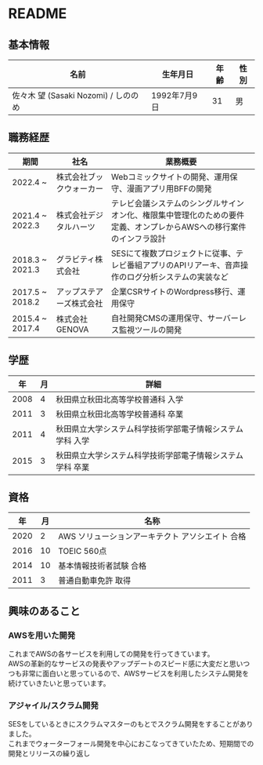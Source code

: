 # README

## 基本情報

|名前|生年月日|年齢|性別|
|---|---|---|---|
|佐々木 望 (Sasaki Nozomi) / しののめ|1992年7月9日|31|男|

## 職務経歴

|期間|社名|業務概要|
|---|---|---|
|2022.4 ~|株式会社ブックウォーカー|Webコミックサイトの開発、運用保守、漫画アプリ用BFFの開発|
|2021.4 ~ 2022.3|株式会社デジタルハーツ|テレビ会議システムのシングルサインオン化、権限集中管理化のための要件定義、オンプレからAWSへの移行案件のインフラ設計|
|2018.3 ~ 2021.3|グラビティ株式会社|SESにて複数プロジェクトに従事、テレビ番組アプリのAPIリアーキ、音声操作のログ分析システムの実装など|
|2017.5 ~ 2018.2|アップステアーズ株式会社|企業CSRサイトのWordpress移行、運用保守|
|2015.4 ~ 2017.4|株式会社GENOVA|自社開発CMSの運用保守、サーバーレス監視ツールの開発|

## 学歴

|年|月|詳細|
|---|---|---|
|2008|4|秋田県立秋田北高等学校普通科 入学|
|2011|3|秋田県立秋田北高等学校普通科 卒業|
|2011|4|秋田県立大学システム科学技術学部電子情報システム学科 入学|
|2015|3|秋田県立大学システム科学技術学部電子情報システム学科 卒業|

## 資格

|年|月|名称|
|---|---|---|
|2020|2|AWS ソリューションアーキテクト アソシエイト 合格|
|2016|10|TOEIC 560点|
|2014|10|基本情報技術者試験 合格|
|2011|3|普通自動車免許 取得|

## 興味のあること

### AWSを用いた開発

これまでAWSの各サービスを利用しての開発を行ってきています。   
AWSの革新的なサービスの発表やアップデートのスピード感に大変だと思いつつも非常に面白いと思っているので、AWSサービスを利用したシステム開発を続けていきたいと思っています。    

### アジャイル/スクラム開発

SESをしているときにスクラムマスターのもとでスクラム開発をすることがありました。   
これまでウォーターフォール開発を中心におこなってきていたため、短期間での開発とリリースの繰り返し

